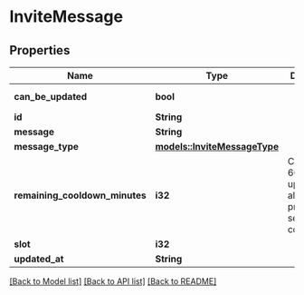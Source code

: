 # InviteMessage

## Properties

Name | Type | Description | Notes
------------ | ------------- | ------------- | -------------
**can_be_updated** | **bool** |  | [default to true]
**id** | **String** |  | 
**message** | **String** |  | 
**message_type** | [**models::InviteMessageType**](InviteMessageType.md) |  | 
**remaining_cooldown_minutes** | **i32** | Changes to 60 when updated, although probably server-side configurable. | [default to 0]
**slot** | **i32** |  | 
**updated_at** | **String** |  | 

[[Back to Model list]](../README.md#documentation-for-models) [[Back to API list]](../README.md#documentation-for-api-endpoints) [[Back to README]](../README.md)



